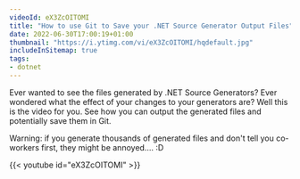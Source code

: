 ```yaml
---
videoId: eX3ZcOITOMI
title: "How to use Git to Save your .NET Source Generator Output Files"
date: 2022-06-30T17:00:19+01:00
thumbnail: "https://i.ytimg.com/vi/eX3ZcOITOMI/hqdefault.jpg"
includeInSitemap: true
tags:
- dotnet
---
```


Ever wanted to see the files generated by .NET Source Generators? Ever wondered what the effect of your changes to your generators are? Well this is the video for you. See how you can output the generated files and potentially save them in Git.

Warning: if you generate thousands of generated files and don't tell you co-workers first, they might be annoyed.... :D

<!--more-->

{{< youtube id="eX3ZcOITOMI" >}}
